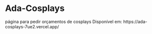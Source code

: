 # Ada-Cosplays
<p>página para pedir orçamentos de cosplays Disponível em: https://ada-cosplays-7ue2.vercel.app/</>
